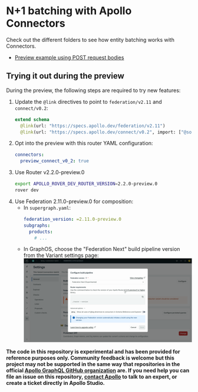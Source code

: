 # N+1 batching with Apollo Connectors

Check out the different folders to see how entity batching works with Connectors.

* [Preview example using POST request bodies](./preview)

## Trying it out during the preview

During the preview, the following steps are required to try new features:

1. Update the `@link` directives to point to `federation/v2.11` and `connect/v0.2`:
    ```graphql
    extend schema
      @link(url: "https://specs.apollo.dev/federation/v2.11")
      @link(url: "https://specs.apollo.dev/connect/v0.2", import: ["@source", "@connect"])
    ```
2. Opt into the preview with this router YAML configuration:
    ```yaml
    connectors:
      preview_connect_v0_2: true
    ```
3. Use Router v2.2.0-preview.0
    ```sh
    export APOLLO_ROVER_DEV_ROUTER_VERSION=2.2.0-preview.0
    rover dev
    ```
4. Use Federation 2.11.0-preview.0 for composition:
    - In `supergraph.yaml`:
        ```yaml
        federation_version: =2.11.0-preview.0
        subgraphs:
          products:
            # ...
        ```
    - In GraphOS, choose the "Federation Next" build pipeline version from the Variant settings page:
        ![Build pipeline settings modal](./build-pipeline.png)

**The code in this repository is experimental and has been provided for reference purposes only. Community feedback is welcome but this project may not be supported in the same way that repositories in the official [Apollo GraphQL GitHub organization](https://github.com/apollographql) are. If you need help you can file an issue on this repository, [contact Apollo](https://www.apollographql.com/contact-sales) to talk to an expert, or create a ticket directly in Apollo Studio.**

